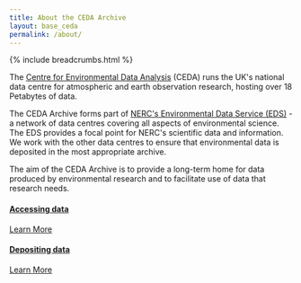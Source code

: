 ```yaml
---
title: About the CEDA Archive
layout: base_ceda
permalink: /about/
---
```



{% include breadcrumbs.html %}

The [Centre for Environmental Data Analysis](https://www.ceda.ac.uk/) (CEDA) runs the UK's national data centre for atmospheric and earth observation research, hosting over 18 Petabytes of data.

The CEDA Archive forms part of [NERC's Environmental Data Service (EDS)](https://eds.ukri.org/) - a network of data centres covering all aspects of environmental science. The EDS provides a focal point for NERC's scientific data and information. We work with the other data centres to ensure that environmental data is deposited in the most appropriate archive.

The aim of the CEDA Archive is to provide a long-term home for data produced by environmental research and to facilitate use of data that research needs.

<div class="card-deck">

<div class="col-4">

<div class="card text-center">
<div class="card-header">

<span class="fa-stack fa-5x">
<i class="fa fa-circle fa-stack-2x text-primary"></i>
<i class="fa fa-download fa-stack-1x fa-inverse"></i>
</span>


</div>
<div class="card-body">
<h4 class="card-title"><a class="inherit-color" href="{{site.baseurl}}/about/accessing-data">Accessing data</a></h4>
<p class="card-text"></p>
<a href="{{site.baseurl}}/about/accessing-data" class="btn btn-default">Learn More</a>
</div>
</div>
</div>

</div>

<div class="card-deck">

<div class="col-4">

<div class="card text-center" style="width: 18rem;">
<div class="card-header">

<span class="fa-stack fa-5x">
<i class="fa fa-circle fa-stack-2x text-primary"></i>
<i class="fa fa-upload fa-stack-1x fa-inverse"></i>
</span>


</div>
<div class="card-body">
<h4 class="card-title"><a class="inherit-color" href="{{site.baseurl}}/about/depositing-data/">Depositing data</a></h4>
<p class="card-text"></p>
<a href="{{site.baseurl}}/about/depositing-data/" class="btn btn-default">Learn More</a>
</div>
</div>

</div>

</div>

